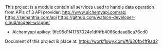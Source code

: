 This project is a module contain all services used to handle data operation from APIs of 3 API provider:
http://www.alchemyapi.com/api
https://semantria.com/api
https://github.com/watson-developer-cloud/nodejs-wrapper

- Alchemyapi
    apikey: 9fc95d1f41757024e1df4fb4066cdaad8ca76cd0

Document of this project is place at: https://workflowy.com/#/630fb4ff9ad2